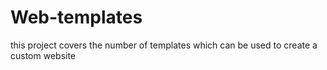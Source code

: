 # Web-templates
this project covers the number of templates which can be used to create a custom website 
